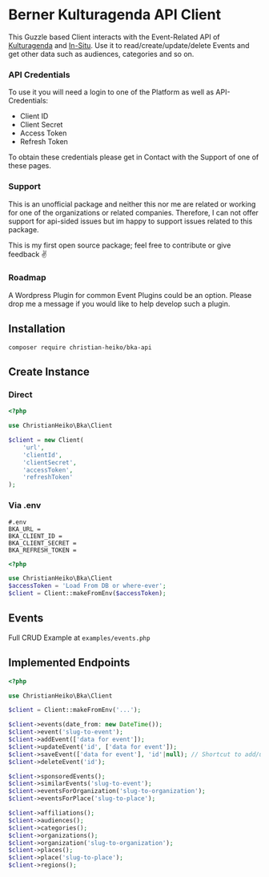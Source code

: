 # Berner Kulturagenda API Client

This Guzzle based Client interacts with the Event-Related API of [Kulturagenda](https://bka.ch/) and [In-Situ](https://www.in-situ.org/de/).
Use it to read/create/update/delete Events and get other data such as audiences, categories and so on.

### API Credentials

To use it you will need a login to one of the Platform as well as API-Credentials:
- Client ID
- Client Secret
- Access Token
- Refresh Token

To obtain these credentials please get in Contact with the Support of one of these pages.

### Support
This is an unofficial package and neither this nor me are related or working for one of the organizations or related companies. Therefore, I can not offer support for api-sided issues but im happy to support issues related to this package.

This is my first open source package; feel free to contribute or give feedback ✌️


### Roadmap
A Wordpress Plugin for common Event Plugins could be an option. Please drop me a message if you would like to help develop such a plugin.

## Installation

```shell
composer require christian-heiko/bka-api
```

## Create Instance


### Direct

```php
<?php

use ChristianHeiko\Bka\Client

$client = new Client(
    'url',
    'clientId',
    'clientSecret',
    'accessToken',
    'refreshToken'
);
```

### Via .env
```dotenv
#.env
BKA_URL =
BKA_CLIENT_ID =
BKA_CLIENT_SECRET =
BKA_REFRESH_TOKEN =
```

```php
<?php

use ChristianHeiko\Bka\Client
$accessToken = 'Load From DB or where-ever';
$client = Client::makeFromEnv($accessToken);
```

## Events

Full CRUD Example at `examples/events.php`

## Implemented Endpoints

```php
<?php

use ChristianHeiko\Bka\Client

$client = Client::makeFromEnv('...');

$client->events(date_from: new DateTime());
$client->event('slug-to-event');
$client->addEvent(['data for event']);
$client->updateEvent('id', ['data for event']);
$client->saveEvent(['data for event'], 'id'|null); // Shortcut to add/update
$client->deleteEvent('id');

$client->sponsoredEvents();
$client->similarEvents('slug-to-event');
$client->eventsForOrganization('slug-to-organization');
$client->eventsForPlace('slug-to-place');

$client->affiliations();
$client->audiences();
$client->categories();
$client->organizations();
$client->organization('slug-to-organization');
$client->places();
$client->place('slug-to-place');
$client->regions();
```
